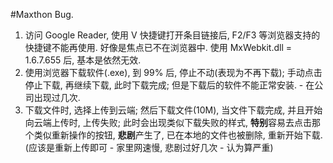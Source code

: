 #Maxthon Bug.

1. 访问 Google Reader, 使用 V 快捷键打开条目链接后, F2/F3 等浏览器支持的快捷键不能再使用. 好像是焦点已不在浏览器中. 使用 MxWebkit.dll = 1.6.7.655 后, 基本是依然无效.
2. 使用浏览器下载软件(.exe), 到 99% 后, 停止不动(表现为不再下载); 手动点击停止下载, 再继续下载, 此时下载完成; 但是下载后的软件不能正常安装. - 在公司出现过几次.
3. 下载文件时, 选择上传到云端; 然后下载文件(10M), 当文件下载完成, 并且开始向云端上传时, 上传失败; 此时会出现类似下载失败的样式, **特别**容易去点击那个类似重新操作的按钮, **悲剧**产生了, 已在本地的文件也被删除, 重新开始下载. (应该是重新上传即可 - 家里网速慢, 悲剧过好几次 - 认为算严重) 